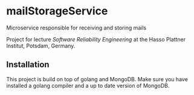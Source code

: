 # mailStorageService
Microservice responsible for receiving and storing mails

Project for lecture _Software Reliability Engineering_ at the Hasso Plattner Institut, Potsdam, Germany.

## Installation
This project is build on top of golang and MongoDB. Make sure you have installed a golang compiler
and a up to date version of MongoDB.